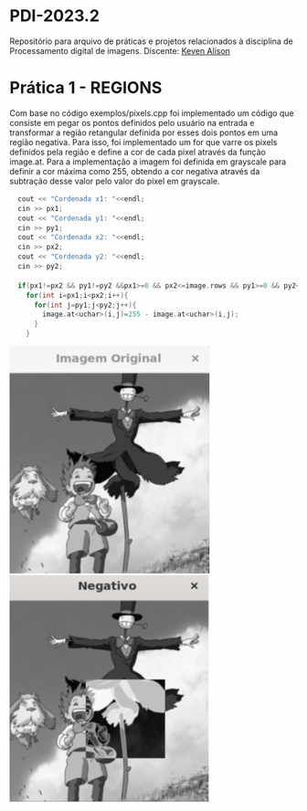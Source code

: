 # PDI-2023.2
Repositório para arquivo de práticas e projetos relacionados à disciplina de Processamento digital de imagens.
Discente: [Keven Alison](https://KevenAlison.github.io)

# Prática 1 - REGIONS

Com base no código exemplos/pixels.cpp foi implementado um código que consiste em pegar os pontos definidos pelo usuário na entrada e transformar a região retangular definida por esses dois pontos em uma região negativa. Para isso, foi implementado um for que varre os pixels definidos pela região e define a cor de cada pixel através da função image.at<uchar>.  Para a implementação a imagem foi definida em grayscale para definir a cor máxima como 255, obtendo a cor negativa através da subtração desse valor pelo valor do pixel em grayscale.

~~~c++
  cout << "Cordenada x1: "<<endl;
  cin >> px1;
  cout << "Cordenada y1: "<<endl;
  cin >> py1;
  cout << "Cordenada x2: "<<endl;
  cin >> px2;
  cout << "Cordenada y2: "<<endl;
  cin >> py2;
  
  if(px1!=px2 && py1!=py2 &&px1>=0 && px2<=image.rows && py1>=0 && py2<=image.rows){
    for(int i=px1;i<px2;i++){
      for(int j=py1;j<py2;j++){
        image.at<uchar>(i,j)=255 - image.at<uchar>(i,j);
      }
    }
~~~

<img src="/imgs/p1.1.png" alt="ex1-original" width = 350px>
<img src="/imgs/p1.2.png" alt="ex1-original" width = 350px>
